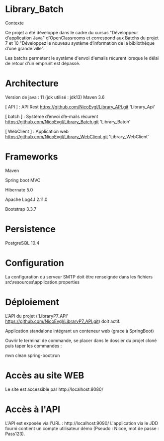 # Library_Batch


Contexte

Ce projet a été développé dans le cadre du cursus "Développeur d'application Java" d'OpenClassrooms et correspond aux Batchs du projet 7 et 10 "Développez le nouveau système d’information de la bibliothèque d’une grande ville". 

Les batchs permetent le système d'envoi d'emails récurent lorsque le délai de retour d'un emprunt est dépassé.

# Architecture

Version de java : 11 (jdk utilisé : jdk13) 
Maven 3.6 

[ API ] : API Rest https://github.com/NicoEvgl/Library_API.git 'Library_Api'

[ batch ] : Système d’envoi d’e-mails récurent https://github.com/NicoEvgl/Library_Batch.git 'Library_Batch'

[ WebClient ] : Application web https://github.com/NicoEvgl/Library_WebClient.git 'Library_WebClient'

# Frameworks

Maven

Spring boot MVC

Hibernate 5.0

Apache Log4J 2.11.0

Bootstrap 3.3.7

# Persistence

PostgreSQL 10.4

# Configuration

La configuration du serveur SMTP doit être renseignée dans les fichiers src\resources\application.properties

# Déploiement

L'API du projet ('LibraryP7_API' https://github.com/NicoEvgl/LibraryP7_API.git) doit actif.

Application standalone intégrant un conteneur web (grace à SpringBoot)

Ouvrir le terminal de commande, se placer dans le dossier du projet cloné puis taper les commandes :

mvn clean spring-boot:run

# Accès au site WEB

Le site est accessible par http://localhost:8080/

# Accès à l'API

L'API est exposée via l'URL : http://localhost:9090/ 
L'application via le JDD fourni contient un compte utilisateur démo (Pseudo : Nicoe, mot de passe : Pass123).
